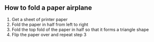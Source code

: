 ## How to fold a paper airplane
1. Get a sheet of printer paper
2. Fold the paper in half from left to right
3. Fold the top fold of the paper in half so that it forms a triangle shape
4. Flip the paper over and repeat step 3
